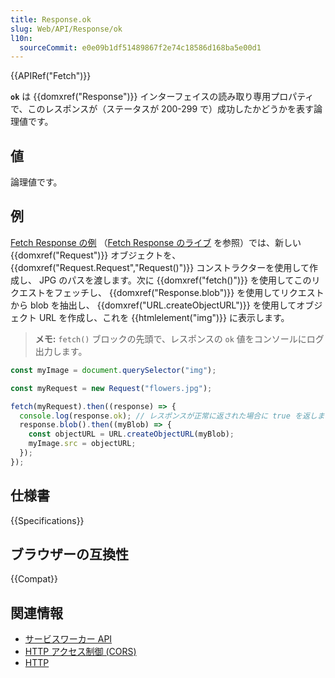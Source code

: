 ```yaml
---
title: Response.ok
slug: Web/API/Response/ok
l10n:
  sourceCommit: e0e09b1df51489867f2e74c18586d168ba5e00d1
---
```


{{APIRef("Fetch")}}

**`ok`** は {{domxref("Response")}} インターフェイスの読み取り専用プロパティで、このレスポンスが（ステータスが 200-299 で）成功したかどうかを表す論理値です。

## 値

論理値です。

## 例

[Fetch Response の例](https://github.com/mdn/dom-examples/tree/main/fetch/fetch-response) （[Fetch Response のライブ](https://mdn.github.io/dom-examples/fetch/fetch-response/) を参照）では、新しい {{domxref("Request")}} オブジェクトを、 {{domxref("Request.Request","Request()")}} コンストラクターを使用して作成し、 JPG のパスを渡します。次に {{domxref("fetch()")}} を使用してこのリクエストをフェッチし、 {{domxref("Response.blob")}} を使用してリクエストから blob を抽出し、 {{domxref("URL.createObjectURL")}} を使用してオブジェクト URL を作成し、これを {{htmlelement("img")}} に表示します。

> **メモ:** `fetch()` ブロックの先頭で、レスポンスの `ok` 値をコンソールにログ出力します。

```js
const myImage = document.querySelector("img");

const myRequest = new Request("flowers.jpg");

fetch(myRequest).then((response) => {
  console.log(response.ok); // レスポンスが正常に返された場合に true を返します。
  response.blob().then((myBlob) => {
    const objectURL = URL.createObjectURL(myBlob);
    myImage.src = objectURL;
  });
});
```

## 仕様書

{{Specifications}}

## ブラウザーの互換性

{{Compat}}

## 関連情報

- [サービスワーカー API](/ja/docs/Web/API/Service_Worker_API)
- [HTTP アクセス制御 (CORS)](/ja/docs/Web/HTTP/CORS)
- [HTTP](/ja/docs/Web/HTTP)
